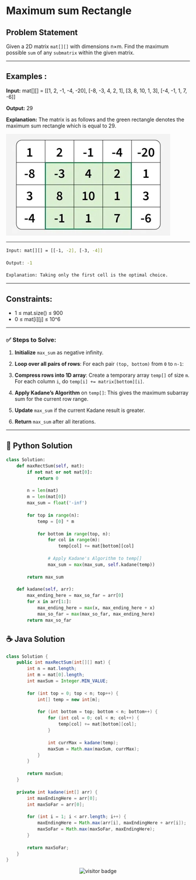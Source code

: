# **Maximum sum Rectangle**

## Problem Statement

Given a 2D matrix `mat[][]` with dimensions n×m. Find the maximum possible `sum` of any `submatrix` within the given matrix.

---

## **Examples :**

**Input:** mat[][] = [[1, 2, -1, -4, -20], [-8, -3, 4, 2, 1], [3, 8, 10, 1, 3], [-4, -1, 1, 7, -6]]

**Output:** 29

**Explanation:** The matrix is as follows and the green rectangle denotes the maximum sum rectangle which is equal to 29.

![image](assets/blobid0_1751695089.jpg)

---


```bash
Input: mat[][] = [[-1, -2], [-3, -4]]

Output: -1

Explanation: Taking only the first cell is the optimal choice.

```

---

## Constraints:
- 1 ≤ mat.size() ≤ 900
- 0 ≤ mat[i][j] ≤ 10^6

---

### **✅ Steps to Solve:**

1. **Initialize** `max_sum` as negative infinity.

2. **Loop over all pairs of rows**:
   For each pair `(top, bottom)` from `0` to `n-1`:

3. **Compress rows into 1D array**:
   Create a temporary array `temp[]` of size `m`.
   For each column `i`, do `temp[i] += matrix[bottom][i]`.

4. **Apply Kadane’s Algorithm** on `temp[]`:
   This gives the maximum subarray sum for the current row range.

5. **Update** `max_sum` if the current Kadane result is greater.

6. **Return** `max_sum` after all iterations.


---




## 🐍 Python Solution

```python
class Solution:
    def maxRectSum(self, mat):
        if not mat or not mat[0]:
            return 0

        n = len(mat)
        m = len(mat[0])
        max_sum = float('-inf')

        for top in range(n):
            temp = [0] * m

            for bottom in range(top, n):
                for col in range(m):
                    temp[col] += mat[bottom][col]

                # Apply Kadane's Algorithm to temp[]
                max_sum = max(max_sum, self.kadane(temp))

        return max_sum

    def kadane(self, arr):
        max_ending_here = max_so_far = arr[0]
        for x in arr[1:]:
            max_ending_here = max(x, max_ending_here + x)
            max_so_far = max(max_so_far, max_ending_here)
        return max_so_far

```
## ☕️ Java Solution

```java
class Solution {
    public int maxRectSum(int[][] mat) {
        int n = mat.length;
        int m = mat[0].length;
        int maxSum = Integer.MIN_VALUE;

        for (int top = 0; top < n; top++) {
            int[] temp = new int[m];

            for (int bottom = top; bottom < n; bottom++) {
                for (int col = 0; col < m; col++) {
                    temp[col] += mat[bottom][col];
                }

                int currMax = kadane(temp);
                maxSum = Math.max(maxSum, currMax);
            }
        }

        return maxSum;
    }

    private int kadane(int[] arr) {
        int maxEndingHere = arr[0];
        int maxSoFar = arr[0];

        for (int i = 1; i < arr.length; i++) {
            maxEndingHere = Math.max(arr[i], maxEndingHere + arr[i]);
            maxSoFar = Math.max(maxSoFar, maxEndingHere);
        }

        return maxSoFar;
    }
}

```
<p align="center">
  <img src="https://visitor-badge.laobi.icu/badge?page_id=second-largest-problem" alt="visitor badge"/>

</p>
